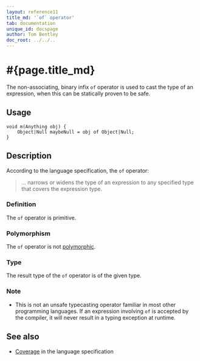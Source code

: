 ```yaml
---
layout: reference11
title_md: '`of` operator'
tab: documentation
unique_id: docspage
author: Tom Bentley
doc_root: ../../..
---
```


# #{page.title_md}

The non-associating, binary infix `of` operator is used to cast 
the type of an expression, when this can be statically proven to 
be safe.

## Usage 

<!-- try: -->
    void m(Anything obj) {
        Object|Null maybeNull = obj of Object|Null;
    }

## Description

According to the language specification, the `of` operator:

> ... narrows or widens the type of an expression to any  specified type 
> that covers the expression type.

### Definition

The `of` operator is primitive.

### Polymorphism

The `of` operator is not [polymorphic](#{page.doc_root}/tour/language-module/#operator_polymorphism). 

### Type

The result type of the `of` operator is of the given type.

### Note

* This is not an unsafe typecasting operator familiar in most other
  programming languages. If an expression involving `of` is accepted
  by the compiler, it will never result in a typing exception at
  runtime.

## See also

* [Coverage](#{site.urls.spec_current}#coverage) in the language 
  specification

